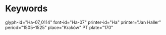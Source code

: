 # Keywords
glyph-id="Ha-07_0114"
font-id="Ha-07"
printer-id="Ha"
printer="Jan Haller"
period="1505–1525"
place="Kraków"
PT plate="170"
